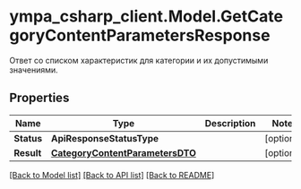 # ympa_csharp_client.Model.GetCategoryContentParametersResponse
Ответ со списком характеристик для категории и их допустимыми значениями.

## Properties

Name | Type | Description | Notes
------------ | ------------- | ------------- | -------------
**Status** | **ApiResponseStatusType** |  | [optional] 
**Result** | [**CategoryContentParametersDTO**](CategoryContentParametersDTO.md) |  | [optional] 

[[Back to Model list]](../README.md#documentation-for-models) [[Back to API list]](../README.md#documentation-for-api-endpoints) [[Back to README]](../README.md)

